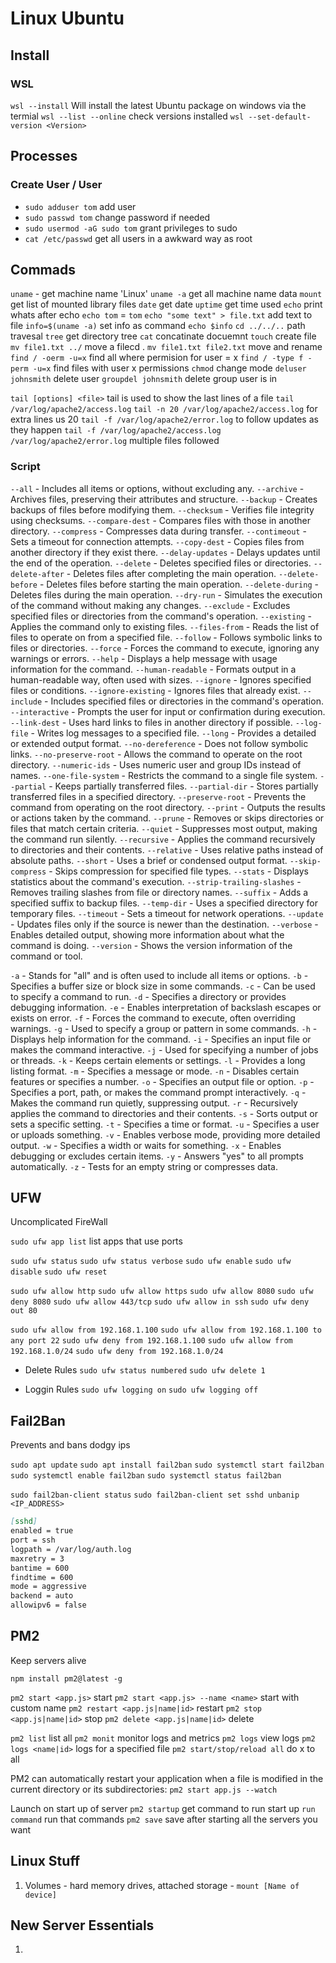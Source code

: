 # Linux Ubuntu

## Install

### WSL

`wsl --install` Will install the latest Ubuntu package on windows via the termial
`wsl --list --online` check versions installed
`wsl --set-default-version <Version>`

## Processes

### Create User / User

- `sudo adduser tom` add user
- `sudo passwd tom` change password if needed
- `sudo usermod -aG sudo tom` grant privileges to sudo
- `cat /etc/passwd` get all users in a awkward way as root

## Commads

`uname` - get machine name 'Linux'
`uname -a` get all machine name data
`mount` get list of mounted library files
`date` get date
`uptime` get time used
`echo` print whats after echo `echo tom` = `tom`
`echo "some text" > file.txt` add text to file
`info=$(uname -a)` set info as command `echo $info`
`cd ../../..` path travesal
`tree` get directory tree
`cat` concatinate docuemnt
`touch` create file
`mv file1.txt ../` move a filecd .
`mv file1.txt file2.txt` move and rename
`find / -oerm -u=x` find all where permision for user = x
`find / -type f -perm -u=x` find files with user x permissions
`chmod` change mode
`deluser johnsmith` delete user
`groupdel johnsmith` delete group user is in

`tail [options] <file>` tail is used to show the last lines of a file `tail /var/log/apache2/access.log`
`tail -n 20 /var/log/apache2/access.log` for extra lines us 20
`tail -f /var/log/apache2/error.log` to follow updates as they happen
`tail -f /var/log/apache2/access.log /var/log/apache2/error.log` multiple files followed

### Script

`--all` - Includes all items or options, without excluding any.
`--archive` - Archives files, preserving their attributes and structure.
`--backup` - Creates backups of files before modifying them.
`--checksum` - Verifies file integrity using checksums.
`--compare-dest` - Compares files with those in another directory.
`--compress` - Compresses data during transfer.
`--contimeout` - Sets a timeout for connection attempts.
`--copy-dest` - Copies files from another directory if they exist there.
`--delay-updates` - Delays updates until the end of the operation.
`--delete` - Deletes specified files or directories.
`--delete-after` - Deletes files after completing the main operation.
`--delete-before` - Deletes files before starting the main operation.
`--delete-during` - Deletes files during the main operation.
`--dry-run` - Simulates the execution of the command without making any changes.
`--exclude` - Excludes specified files or directories from the command's operation.
`--existing` - Applies the command only to existing files.
`--files-from` - Reads the list of files to operate on from a specified file.
`--follow` - Follows symbolic links to files or directories.
`--force` - Forces the command to execute, ignoring any warnings or errors.
`--help` - Displays a help message with usage information for the command.
`--human-readable` - Formats output in a human-readable way, often used with sizes.
`--ignore` - Ignores specified files or conditions.
`--ignore-existing` - Ignores files that already exist.
`--include` - Includes specified files or directories in the command's operation.
`--interactive` - Prompts the user for input or confirmation during execution.
`--link-dest` - Uses hard links to files in another directory if possible.
`--log-file` - Writes log messages to a specified file.
`--long` - Provides a detailed or extended output format.
`--no-dereference` - Does not follow symbolic links.
`--no-preserve-root` - Allows the command to operate on the root directory.
`--numeric-ids` - Uses numeric user and group IDs instead of names.
`--one-file-system` - Restricts the command to a single file system.
`--partial` - Keeps partially transferred files.
`--partial-dir` - Stores partially transferred files in a specified directory.
`--preserve-root` - Prevents the command from operating on the root directory.
`--print` - Outputs the results or actions taken by the command.
`--prune` - Removes or skips directories or files that match certain criteria.
`--quiet` - Suppresses most output, making the command run silently.
`--recursive` - Applies the command recursively to directories and their contents.
`--relative` - Uses relative paths instead of absolute paths.
`--short` - Uses a brief or condensed output format.
`--skip-compress` - Skips compression for specified file types.
`--stats` - Displays statistics about the command's execution.
`--strip-trailing-slashes` - Removes trailing slashes from file or directory names.
`--suffix` - Adds a specified suffix to backup files.
`--temp-dir` - Uses a specified directory for temporary files.
`--timeout` - Sets a timeout for network operations.
`--update` - Updates files only if the source is newer than the destination.
`--verbose` - Enables detailed output, showing more information about what the command is doing.
`--version` - Shows the version information of the command or tool.

`-a` - Stands for "all" and is often used to include all items or options.
`-b` - Specifies a buffer size or block size in some commands.
`-c` - Can be used to specify a command to run.
`-d` - Specifies a directory or provides debugging information.
`-e` - Enables interpretation of backslash escapes or exists on error.
`-f` - Forces the command to execute, often overriding warnings.
`-g` - Used to specify a group or pattern in some commands.
`-h` - Displays help information for the command.
`-i` - Specifies an input file or makes the command interactive.
`-j` - Used for specifying a number of jobs or threads.
`-k` - Keeps certain elements or settings.
`-l` - Provides a long listing format.
`-m` - Specifies a message or mode.
`-n` - Disables certain features or specifies a number.
`-o` - Specifies an output file or option.
`-p` - Specifies a port, path, or makes the command prompt interactively.
`-q` - Makes the command run quietly, suppressing output.
`-r` - Recursively applies the command to directories and their contents.
`-s` - Sorts output or sets a specific setting.
`-t` - Specifies a time or format.
`-u` - Specifies a user or uploads something.
`-v` - Enables verbose mode, providing more detailed output.
`-w` - Specifies a width or waits for something.
`-x` - Enables debugging or excludes certain items.
`-y` - Answers "yes" to all prompts automatically.
`-z` - Tests for an empty string or compresses data.

## UFW

Uncomplicated FireWall

`sudo ufw app list` list apps that use ports

`sudo ufw status`
`sudo ufw status verbose`
`sudo ufw enable`
`sudo ufw disable`
`sudo ufw reset`

`sudo ufw allow http`
`sudo ufw allow https`
`sudo ufw allow 8080`
`sudo ufw deny 8080`
`sudo ufw allow 443/tcp`
`sudo ufw allow in ssh`
`sudo ufw deny out 80`

`sudo ufw allow from 192.168.1.100`
`sudo ufw allow from 192.168.1.100 to any port 22`
`sudo ufw deny from 192.168.1.100`
`sudo ufw allow from 192.168.1.0/24`
`sudo ufw deny from 192.168.1.0/24`

- Delete Rules
  `sudo ufw status numbered`
  `sudo ufw delete 1`

- Loggin Rules
  `sudo ufw logging on`
  `sudo ufw logging off`

## Fail2Ban

Prevents and bans dodgy ips

`sudo apt update`
`sudo apt install fail2ban`
`sudo systemctl start fail2ban`
`sudo systemctl enable fail2ban`
`sudo systemctl status fail2ban`


`sudo fail2ban-client status`
`sudo fail2ban-client set sshd unbanip <IP_ADDRESS>`

```md
[sshd]
enabled = true
port = ssh
logpath = /var/log/auth.log
maxretry = 3
bantime = 600
findtime = 600
mode = aggressive
backend = auto
allowipv6 = false
```

## PM2

Keep servers alive

`npm install pm2@latest -g`

`pm2 start <app.js>` start
`pm2 start <app.js> --name <name>` start with custom name
`pm2 restart <app.js|name|id>` restart
`pm2 stop <app.js|name|id>` stop
`pm2 delete <app.js|name|id>` delete

`pm2 list` list all
`pm2 monit` monitor logs and metrics
`pm2 logs` view logs
`pm2 logs <name|id>` logs for a specified file
`pm2 start/stop/reload all` do x to all

PM2 can automatically restart your application when a file is modified in the current directory or its subdirectories:
`pm2 start app.js --watch`

Launch on start up of server
`pm2 startup` get command to run start up
`run command` run that commands
`pm2 save` save after starting all the servers you want

## Linux Stuff

1. Volumes - hard memory drives, attached storage - `mount [Name of device]`


## New Server Essentials

1. 
